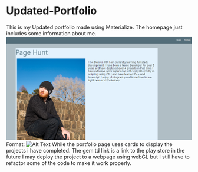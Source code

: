 # Updated-Portfolio
This is my Updated portfolio made using Materialize. 
The homepage just includes some information about me.
![GitHub Logo](/assets/indexSnip.png)
Format: ![Alt Text](url)
While the portfolio page uses cards to display the projects i have completed. The gem td link is a link to the play store in the future I may deploy the project to a webpage using webGL but I still have to refactor some of the code to make it work properly.
